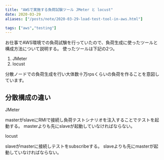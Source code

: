 ```yaml
---
title: "AWSで実施する負荷試験ツール JMeter と locust"
date: 2020-03-29
aliases: ["/posts/note/2020-03-29-load-test-tool-in-aws.html"]

tags: ["aws","testing"]
---
```


お仕事でAWS環境での負荷試験を行っていたので、負荷生成に使ったツールと構成方法について説明する。
使ったツールは下記の2つ。

1. JMeter
2. locust

分散ノードでの負荷生成を行い大体数十万rpsくらいの負荷を作ることを意図しています。

## 分散構成の違い

JMeter

masterがslaveにRMIで接続し負荷テストシナリオを注入することでテストを起動する。
masterよりも先にslaveが起動していなければならない。

locust

slaveがmasterに接続しテストをsubscribeする。
slaveよりも先にmasterが起動していなければならない。
